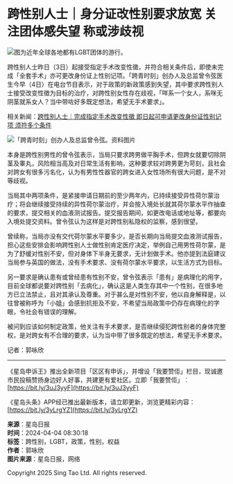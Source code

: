 # 跨性别人士｜身分证改性别要求放宽 关注团体感失望 称或涉歧视

![图为近年全球各地都有LGBT团体的游行。](https://image.stheadline.com/f/680p0/0x0/100/none/281ae3ecc19ccdea47e146378fa77cf5/stheadline/inewsmedia/20240404/_2024040410173725913.jpg)

跨性别人士昨日（3日）起接受指定手术改变性徵，并符合相关条件后，即使未完成「全套手术」亦可更改身份证上性别记项。「跨青时刻」创办人及总监曾令弦医生今早（4日）在电台节目表示，对于政策的新政策感到失望，其中要求跨性别人士接受改变性徵为目标的治疗，对跨性别女性存在歧视，「咩系一个女人，系咪无阴茎就系女人？当中带咗好多既定想法，希望无手术要求」。

相关新闻：[跨性别人士｜完成指定手术改变性徵 即日起可申请更改身份证性别记项 须符多个条件](https://www.stheadline.com/society/3331784/%E8%B7%A8%E6%80%A7%E5%88%A5%E4%BA%BA%E5%A3%AB%E5%AE%8C%E6%88%90%E6%8C%87%E5%AE%9A%E6%89%8B%E8%A1%93%E6%94%B9%E8%AE%8A%E6%80%A7%E5%BE%B5-%E5%8D%B3%E6%97%A5%E8%B5%B7%E5%8F%AF%E7%94%B3%E8%AB%8B%E6%9B%B4%E6%94%B9%E8%BA%AB%E4%BB%BD%E8%AD%89%E6%80%A7%E5%88%A5%E8%A8%98%E9%A0%85-%E9%A0%88%E7%AC%A6%E5%A4%9A%E5%80%8B%E6%A2%9D%E4%BB%B6)

![「跨青时刻」创办人及总监曾令弦。资料图片](https://image.hkhl.hk/f/1024p0/0x0/100/none/8ac68f99d1b1203798c27c3e7d55a558/2024-04/171219609569592.jpeg)

本身是跨性别男性的曾令弦表示，当局只要求跨男做平胸手术，但跨女就要切除阴茎及睾丸，风险相当高及对日常生活有影响，这种要求较对跨男更为苛刻，且社会对跨女有很多污名化，认为有男性性器官的跨女进入女性场所有很大问题，是不对等歧视。

当局其中两项条件，是紧接申请日期前的至少两年内，已持续接受异性荷尔蒙治疗；将会继续接受持续的异性荷尔蒙治疗，并会按入境处长就其荷尔蒙水平作抽查的要求，提交相关的血液测试报告。提交报告期间，如更改电话或地址等，都要向入境处提交资料。曾令弦认为这样是对跨性别私隐权的监察，感到很望。

曾续称，当局亦没有交代荷尔蒙水平要多少，是否长期向当局提交血液测试报告，担心这些安排会影响跨性别人士做性别肯定医疗决定，举例自己用男性荷尔蒙，是为了舒缓对性别不安，但对身体下半身无要求，无计划做手术。他亦提到法庭建议当局参与英国的做法，没有手术要求、没有荷尔蒙水平要求，以生活方式为目标。

另一要求是确认患有或曾经患有性别不安，曾令弦表示「患有」是病理化的用字，目前全球都说要对跨性别「去病化」，确认这是人类生存其中一个性别，在很多地方已立法禁止，且对其承认及尊重。对于甚么是对性别不安，他以自身解释是，以往曾被称呼为「小姐」会感到抗拒及不安，不希望当局政策中仍存在病理化的字眼，令社会有错误的理解。

被问到应该如何制定政策，他关注有手术要求，是否继续侵犯跨性别者的身体完整权，是对跨女有不合理的要求，认为当中带了很多既定的想法，希望无手术要求。

记者：郭咏欣

---

《星岛申诉王》推出全新项目「区区有申诉」，并增设「我要赞佢」栏目，现诚邀市民投稿赞扬身边好人好事，共建更有爱社区。立即「我要赞佢」︰[https://bit.ly/3uJ3yyF](https://bit.ly/3uJ3yyF)

《星岛头条》APP经已推出最新版本，请立即更新，浏览更精彩内容：[https://bit.ly/3yLrgYZ](https://bit.ly/3yLrgYZ)

**来源**：星岛日报  
**时间**：2024-04-04 08:30:18  
**标签**：跨性别，LGBT，政策，性别，权益  
**作者**：郭咏欣  
**图片来源**：星岛日报，网络  

Copyright 2025 Sing Tao Ltd. All rights reserved.